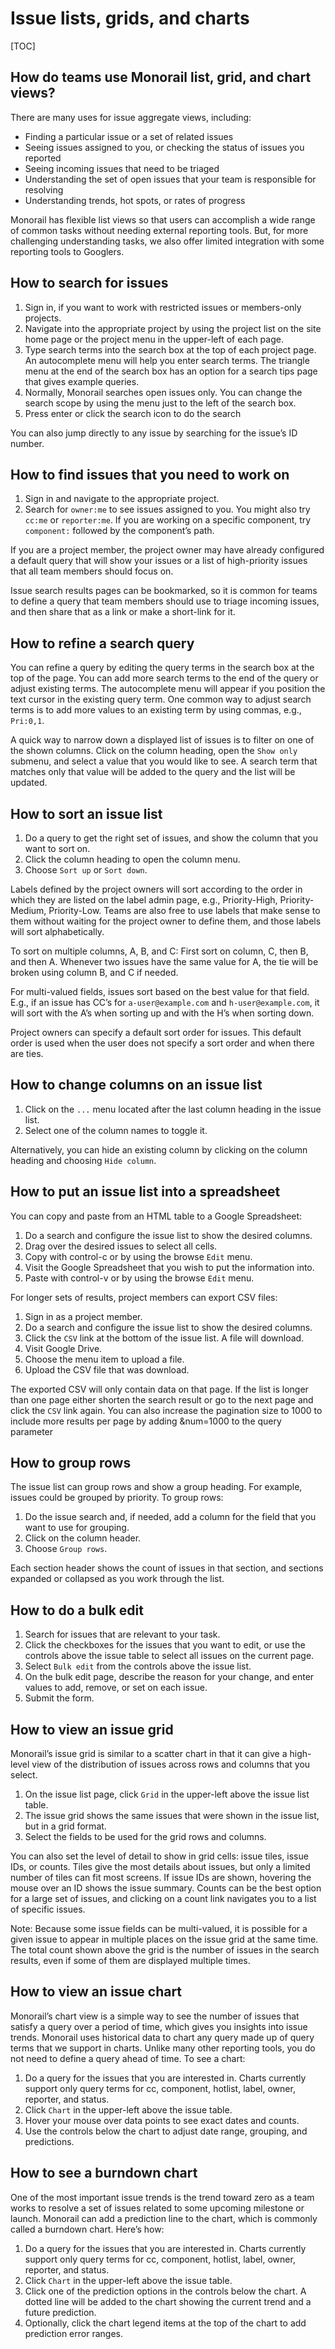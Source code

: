 # Issue lists, grids, and charts

[TOC]

## How do teams use Monorail list, grid, and chart views?

There are many uses for issue aggregate views, including:

*   Finding a particular issue or a set of related issues
*   Seeing issues assigned to you, or checking the status of issues you reported
*   Seeing incoming issues that need to be triaged
*   Understanding the set of open issues that your team is responsible for
    resolving
*   Understanding trends, hot spots, or rates of progress

Monorail has flexible list views so that users can accomplish a wide range of
common tasks without needing external reporting tools. But, for more challenging
understanding tasks, we also offer limited integration with some reporting tools
to Googlers.

## How to search for issues

1.  Sign in, if you want to work with restricted issues or members-only
    projects.
1.  Navigate into the appropriate project by using the project list on the site
    home page or the project menu in the upper-left of each page.
1.  Type search terms into the search box at the top of each project page. An
    autocomplete menu will help you enter search terms. The triangle menu at the
    end of the search box has an option for a search tips page that gives
    example queries.
1.  Normally, Monorail searches open issues only. You can change the search
    scope by using the menu just to the left of the search box.
1.  Press enter or click the search icon to do the search

You can also jump directly to any issue by searching for the issue’s ID number.

## How to find issues that you need to work on

1.  Sign in and navigate to the appropriate project.
1.  Search for `owner:me` to see issues assigned to you. You might also try
    `cc:me` or `reporter:me`. If you are working on a specific component, try
    `component:` followed by the component’s path.

If you are a project member, the project owner may have already configured a
default query that will show your issues or a list of high-priority issues that
all team members should focus on.

Issue search results pages can be bookmarked, so it is common for teams to
define a query that team members should use to triage incoming issues, and then
share that as a link or make a short-link for it.

## How to refine a search query

You can refine a query by editing the query terms in the search box at the top
of the page. You can add more search terms to the end of the query or adjust
existing terms. The autocomplete menu will appear if you position the text
cursor in the existing query term. One common way to adjust search terms is to
add more values to an existing term by using commas, e.g., `Pri:0,1`.

A quick way to narrow down a displayed list of issues is to filter on one of the
shown columns. Click on the column heading, open the `Show only` submenu, and
select a value that you would like to see. A search term that matches only that
value will be added to the query and the list will be updated.

## How to sort an issue list

1.  Do a query to get the right set of issues, and show the column that you want
    to sort on.
1.  Click the column heading to open the column menu.
1.  Choose `Sort up` or `Sort down`.

Labels defined by the project owners will sort according to the order in which
they are listed on the label admin page, e.g., Priority-High, Priority-Medium,
Priority-Low. Teams are also free to use labels that make sense to them without
waiting for the project owner to define them, and those labels will sort
alphabetically.

To sort on multiple columns, A, B, and C: First sort on column, C, then B, and
then A. Whenever two issues have the same value for A, the tie will be broken
using column B, and C if needed.

For multi-valued fields, issues sort based on the best value for that
field.  E.g., if an issue has CC’s for `a-user@example.com` and
`h-user@example.com`, it will sort with the A’s when sorting up and
with the H’s when sorting down.

Project owners can specify a default sort order for issues. This default order
is used when the user does not specify a sort order and when there are ties.

## How to change columns on an issue list

1.  Click on the `...` menu located after the last column heading in the issue
    list.
1.  Select one of the column names to toggle it.

Alternatively, you can hide an existing column by clicking on the column heading
and choosing `Hide column`.

## How to put an issue list into a spreadsheet

You can copy and paste from an HTML table to a Google Spreadsheet:

1.  Do a search and configure the issue list to show the desired columns.
1.  Drag over the desired issues to select all cells.
1.  Copy with control-c or by using the browse `Edit` menu.
1.  Visit the Google Spreadsheet that you wish to put the information into.
1.  Paste with control-v or by using the browse `Edit` menu.

For longer sets of results, project members can export CSV files:

1.  Sign in as a project member.
1.  Do a search and configure the issue list to show the desired columns.
1.  Click the `CSV` link at the bottom of the issue list.  A file will download.
1.  Visit Google Drive.
1.  Choose the menu item to upload a file.
1.  Upload the CSV file that was download.

The exported CSV will only contain data on that page. If the list is longer
than one page either shorten the search result or go to the next page and
click the `CSV` link again.
You can also increase the pagination size to 1000 to include more results per
page by adding &num=1000 to the query parameter

## How to group rows

The issue list can group rows and show a group heading. For example, issues
could be grouped by priority. To group rows:

1.  Do the issue search and, if needed, add a column for the field that you want
    to use for grouping.
1.  Click on the column header.
1.  Choose `Group rows`.

Each section header shows the count of issues in that section, and sections
expanded or collapsed as you work through the list.

## How to do a bulk edit

1.  Search for issues that are relevant to your task.
1.  Click the checkboxes for the issues that you want to edit, or use the
    controls above the issue table to select all issues on the current page.
1.  Select `Bulk edit` from the controls above the issue list.
1.  On the bulk edit page, describe the reason for your change, and enter values
    to add, remove, or set on each issue.
1.  Submit the form.

## How to view an issue grid

Monorail’s issue grid is similar to a scatter chart in that it can give a
high-level view of the distribution of issues across rows and columns that you
select.

1.  On the issue list page, click `Grid` in the upper-left above the issue list
    table.
1.  The issue grid shows the same issues that were shown in the issue list, but
    in a grid format.
1.  Select the fields to be used for the grid rows and columns.

You can also set the level of detail to show in grid cells: issue tiles, issue
IDs, or counts. Tiles give the most details about issues, but only a limited
number of tiles can fit most screens. If issue IDs are shown, hovering the mouse
over an ID shows the issue summary. Counts can be the best option for a large
set of issues, and clicking on a count link navigates you to a list of specific
issues.

Note: Because some issue fields can be multi-valued, it is possible for a given
issue to appear in multiple places on the issue grid at the same time. The total
count shown above the grid is the number of issues in the search results, even
if some of them are displayed multiple times.

## How to view an issue chart

Monorail’s chart view is a simple way to see the number of issues that satisfy a
query over a period of time, which gives you insights into issue trends.
Monorail uses historical data to chart any query made up of query terms that we
support in charts. Unlike many other reporting tools, you do not need to define
a query ahead of time. To see a chart:

1.  Do a query for the issues that you are interested in. Charts currently
    support only query terms for cc, component, hotlist, label, owner, reporter,
    and status.
1.  Click `Chart` in the upper-left above the issue table.
1.  Hover your mouse over data points to see exact dates and counts.
1.  Use the controls below the chart to adjust date range, grouping, and
    predictions.

## How to see a burndown chart

One of the most important issue trends is the trend toward zero as a team works
to resolve a set of issues related to some upcoming milestone or launch.
Monorail can add a prediction line to the chart, which is commonly called a
burndown chart. Here’s how:

1.  Do a query for the issues that you are interested in. Charts currently
    support only query terms for cc, component, hotlist, label, owner, reporter,
    and status.
1.  Click `Chart` in the upper-left above the issue table.
1.  Click one of the prediction options in the controls below the chart. A
    dotted line will be added to the chart showing the current trend and a
    future prediction.
1.  Optionally, click the chart legend items at the top of the chart to add
    prediction error ranges.
